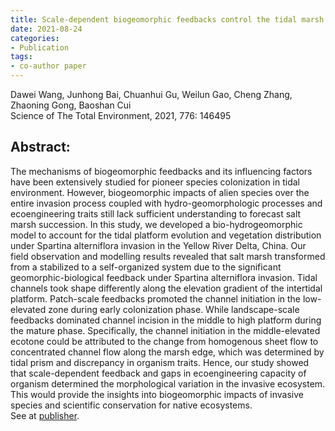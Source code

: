 ```yaml
---
title: Scale-dependent biogeomorphic feedbacks control the tidal marsh evolution under Spartina alterniflora invasion
date: 2021-08-24 
categories:
- Publication
tags:
- co-author paper
---
```

<p> Dawei Wang, Junhong Bai, Chuanhui Gu, Weilun Gao, Cheng Zhang, Zhaoning Gong, Baoshan Cui <br/> Science of The Total Environment, 2021, 776: 146495 </p>

## Abstract:
The mechanisms of biogeomorphic feedbacks and its influencing factors have been extensively studied for pioneer species colonization in tidal environment. However, biogeomorphic impacts of alien species over the entire invasion process coupled with hydro-geomorphologic processes and ecoengineering traits still lack sufficient understanding to forecast salt marsh succession. In this study, we developed a bio-hydrogeomorphic model to account for the tidal platform evolution and vegetation distribution under Spartina alterniflora invasion in the Yellow River Delta, China. Our field observation and modelling results revealed that salt marsh transformed from a stabilized to a self-organized system due to the significant geomorphic-biological feedback under Spartina alterniflora invasion. Tidal channels took shape differently along the elevation gradient of the intertidal platform. Patch-scale feedbacks promoted the channel initiation in the low-elevated zone during early colonization phase. While landscape-scale feedbacks dominated channel incision in the middle to high platform during the mature phase. Specifically, the channel initiation in the middle-elevated ecotone could be attributed to the change from homogenous sheet flow to concentrated channel flow along the marsh edge, which was determined by tidal prism and discrepancy in organism traits. Hence, our study showed that scale-dependent feedback and gaps in ecoengineering capacity of organism determined the morphological variation in the invasive ecosystem. This would provide the insights into biogeomorphic impacts of invasive species and scientific conservation for native ecosystems. <br/>
See at [publisher](https://www.sciencedirect.com/science/article/pii/S0048969721015631?via%3Dihub).

